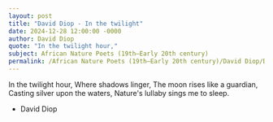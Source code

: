 ```yaml
---
layout: post
title: "David Diop - In the twilight"
date: 2024-12-28 12:00:00 -0000
author: David Diop
quote: "In the twilight hour,"
subject: African Nature Poets (19th–Early 20th century)
permalink: /African Nature Poets (19th–Early 20th century)/David Diop/David Diop - In the twilight
---
```


In the twilight hour,
Where shadows linger,
The moon rises like a guardian,
Casting silver upon the waters,
Nature's lullaby sings me to sleep.

- David Diop
